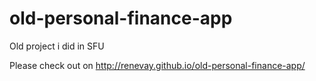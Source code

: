 # old-personal-finance-app
Old project i did in SFU

Please check out on http://renevay.github.io/old-personal-finance-app/


